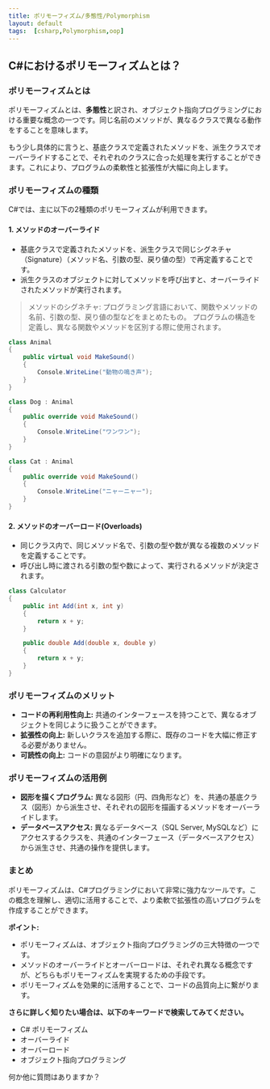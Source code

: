 ```yaml
---
title: ポリモーフィズム/多態性/Polymorphism
layout: default
tags:  [csharp,Polymorphism,oop]
---
```



## C#におけるポリモーフィズムとは？

### ポリモーフィズムとは

ポリモーフィズムとは、**多態性**と訳され、オブジェクト指向プログラミングにおける重要な概念の一つです。同じ名前のメソッドが、異なるクラスで異なる動作をすることを意味します。

もう少し具体的に言うと、基底クラスで定義されたメソッドを、派生クラスでオーバーライドすることで、それぞれのクラスに合った処理を実行することができます。これにより、プログラムの柔軟性と拡張性が大幅に向上します。

### ポリモーフィズムの種類

C#では、主に以下の2種類のポリモーフィズムが利用できます。

#### 1. メソッドのオーバーライド
* 基底クラスで定義されたメソッドを、派生クラスで同じシグネチャ（Signature）（メソッド名、引数の型、戻り値の型）で再定義することです。
* 派生クラスのオブジェクトに対してメソッドを呼び出すと、オーバーライドされたメソッドが実行されます。
>メソッドのシグネチャ:
プログラミング言語において、関数やメソッドの名前、引数の型、戻り値の型などをまとめたもの。
プログラムの構造を定義し、異なる関数やメソッドを区別する際に使用されます。

```csharp
class Animal
{
    public virtual void MakeSound()
    {
        Console.WriteLine("動物の鳴き声");
    }
}

class Dog : Animal
{
    public override void MakeSound()
    {
        Console.WriteLine("ワンワン");
    }
}

class Cat : Animal
{
    public override void MakeSound()
    {
        Console.WriteLine("ニャーニャー");
    }
}
```

#### 2. メソッドのオーバーロード(Overloads)
* 同じクラス内で、同じメソッド名で、引数の型や数が異なる複数のメソッドを定義することです。
* 呼び出し時に渡される引数の型や数によって、実行されるメソッドが決定されます。

```csharp
class Calculator
{
    public int Add(int x, int y)
    {
        return x + y;
    }

    public double Add(double x, double y)
    {
        return x + y;
    }
}
```

### ポリモーフィズムのメリット

* **コードの再利用性向上:** 共通のインターフェースを持つことで、異なるオブジェクトを同じように扱うことができます。
* **拡張性の向上:** 新しいクラスを追加する際に、既存のコードを大幅に修正する必要がありません。
* **可読性の向上:** コードの意図がより明確になります。

### ポリモーフィズムの活用例

* **図形を描くプログラム:** 異なる図形（円、四角形など）を、共通の基底クラス（図形）から派生させ、それぞれの図形を描画するメソッドをオーバーライドします。
* **データベースアクセス:** 異なるデータベース（SQL Server, MySQLなど）にアクセスするクラスを、共通のインターフェース（データベースアクセス）から派生させ、共通の操作を提供します。

### まとめ

ポリモーフィズムは、C#プログラミングにおいて非常に強力なツールです。この概念を理解し、適切に活用することで、より柔軟で拡張性の高いプログラムを作成することができます。

**ポイント:**
* ポリモーフィズムは、オブジェクト指向プログラミングの三大特徴の一つです。
* メソッドのオーバーライドとオーバーロードは、それぞれ異なる概念ですが、どちらもポリモーフィズムを実現するための手段です。
* ポリモーフィズムを効果的に活用することで、コードの品質向上に繋がります。

**さらに詳しく知りたい場合は、以下のキーワードで検索してみてください。**

* C# ポリモーフィズム
* オーバーライド
* オーバーロード
* オブジェクト指向プログラミング

何か他に質問はありますか？
